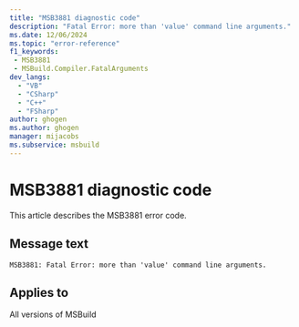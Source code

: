 ```yaml
---
title: "MSB3881 diagnostic code"
description: "Fatal Error: more than 'value' command line arguments."
ms.date: 12/06/2024
ms.topic: "error-reference"
f1_keywords:
 - MSB3881
 - MSBuild.Compiler.FatalArguments
dev_langs:
  - "VB"
  - "CSharp"
  - "C++"
  - "FSharp"
author: ghogen
ms.author: ghogen
manager: mijacobs
ms.subservice: msbuild
---
```


# MSB3881 diagnostic code

<!-- :::ErrorDefinitionDescription::: -->
<!-- :::editable-content name="introDescription"::: -->
This article describes the MSB3881 error code.
<!-- :::editable-content-end::: -->

## Message text

```output
MSB3881: Fatal Error: more than 'value' command line arguments.
```

<!-- :::editable-content name="postOutputDescription"::: -->
<!--
{StrBegin="MSB3881: "}
-->
<!-- :::editable-content-end::: -->
<!-- :::ErrorDefinitionDescription-end::: -->

## Applies to

All versions of MSBuild
